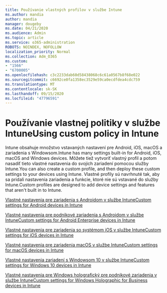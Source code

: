 ```yaml
---
title: Používanie vlastných profilov v službe Intune
ms.author: mandia
author: mandia
manager: dougeby
ms.date: 04/21/2020
ms.audience: Admin
ms.topic: article
ms.service: o365-administration
ROBOTS: NOINDEX, NOFOLLOW
localization_priority: Normal
ms.collection: Adm_O365
ms.custom:
- "1566"
- "6700005"
ms.openlocfilehash: c3c2233dab60d58438068c6c61a0567b8f68e022
ms.sourcegitcommit: c6692ce0fa1358ec3529e59ca0ecdfdea4cdc759
ms.translationtype: MT
ms.contentlocale: sk-SK
ms.lasthandoff: 09/15/2020
ms.locfileid: "47796591"
---
```

# <a name="using-custom-policy-in-intune"></a><span data-ttu-id="2a3d0-102">Používanie vlastnej politiky v službe Intune</span><span class="sxs-lookup"><span data-stu-id="2a3d0-102">Using custom policy in Intune</span></span>

<span data-ttu-id="2a3d0-103">Intune obsahuje množstvo vstavaných nastavení pre Android, iOS, macOS a zariadenia s Windowsom.</span><span class="sxs-lookup"><span data-stu-id="2a3d0-103">Intune has many settings built-in for Android, iOS, macOS and Windows devices.</span></span> <span data-ttu-id="2a3d0-104">Môžete tiež vytvoriť vlastný profil a potom nasadiť tieto vlastné nastavenia do svojich zariadení pomocou služby Intune.</span><span class="sxs-lookup"><span data-stu-id="2a3d0-104">You can also create a custom profile, and then deploy these custom settings to your devices using Intune.</span></span> <span data-ttu-id="2a3d0-105">Vlastné profily sú navrhnuté tak, aby sa pridali nastavenia zariadenia a funkcie, ktoré nie sú vstavané do služby Intune.</span><span class="sxs-lookup"><span data-stu-id="2a3d0-105">Custom profiles are designed to add device settings and features that aren't built in to Intune.</span></span>

[<span data-ttu-id="2a3d0-106">Vlastné nastavenia pre zariadenia s Androidom v službe Intune</span><span class="sxs-lookup"><span data-stu-id="2a3d0-106">Custom settings for Android devices in Intune</span></span>](https://docs.microsoft.com/intune/custom-settings-android)

[<span data-ttu-id="2a3d0-107">Vlastné nastavenia pre podnikové zariadenia s Androidom v službe Intune</span><span class="sxs-lookup"><span data-stu-id="2a3d0-107">Custom settings for Android Enterprise devices in Intune</span></span>](https://docs.microsoft.com/intune/custom-settings-android-for-work)

[<span data-ttu-id="2a3d0-108">Vlastné nastavenia pre zariadenia so systémom iOS v službe Intune</span><span class="sxs-lookup"><span data-stu-id="2a3d0-108">Custom settings for iOS devices in Intune</span></span>](https://docs.microsoft.com/intune/custom-settings-ios)

[<span data-ttu-id="2a3d0-109">Vlastné nastavenia pre zariadenia macOS v službe Intune</span><span class="sxs-lookup"><span data-stu-id="2a3d0-109">Custom settings for macOS devices in Intune</span></span>](https://docs.microsoft.com/intune/custom-settings-macos)

[<span data-ttu-id="2a3d0-110">Vlastné nastavenia zariadení s Windowsom 10 v službe Intune</span><span class="sxs-lookup"><span data-stu-id="2a3d0-110">Custom settings for Windows 10 devices in Intune</span></span>](https://docs.microsoft.com/intune/custom-settings-windows-10)

[<span data-ttu-id="2a3d0-111">Vlastné nastavenia pre Windows holografický pre podnikové zariadenia v službe Intune</span><span class="sxs-lookup"><span data-stu-id="2a3d0-111">Custom settings for Windows Holographic for Business devices in Intune</span></span>](https://docs.microsoft.com/intune/custom-settings-windows-holographic)